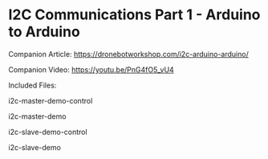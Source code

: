# I2C Communications Part 1 - Arduino to Arduino
 
Companion Article: https://dronebotworkshop.com/i2c-arduino-arduino/

Companion Video: https://youtu.be/PnG4fO5_vU4

Included Files:

i2c-master-demo-control

i2c-master-demo

i2c-slave-demo-control

i2c-slave-demo

